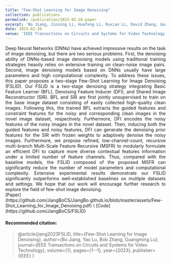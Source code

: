 ```yaml
---
title: "Few-Shot Learning for Image Denoising"
collection: publications
permalink: /publication/2023-02-26-paper
excerpt: 'Bo Jiang, Jinxing Li, Huafeng Li, Ruxian Li, David Zhang, Guangming Lu.'
date: 2023-02-26
venue: 'IEEE Transactions on Circuits and Systems for Video Technology'
---
```

<div style="text-align: justify;">
Deep Neural Networks (DNNs) have achieved impressive results on the task of image denoising, but there are two serious problems. First, the denoising ability of DNNs-based image denoising models using traditional training strategies heavily relies on extensive training on clean-noise image pairs. Second, image denoising models based on DNNs usually have large parameters and high computational complexity. To address these issues, this paper proposes a two-stage Few-Shot Learning for Image Denoising (FSLID). Our FSLID is a two-stage denoising strategy integrating Basic Feature Learner (BFL), Denoising Feature Inducer (DFI), and Shared Image Reconstructor (SIR). BFL and SIR are first jointly unsupervised to train on the base image dataset consisting of easily collected high-quality clean images. Following this, the trained BFL extracts the guided features and constraint features for the noisy and corresponding clean images in the novel image dataset, respectively. Furthermore, DFI encodes the noisy features of the noisy images in the novel dataset. Then, inducing both the guided features and noisy features, DFI can generate the denoising prior features for the SIR with frozen weights to adaptively denoise the noisy images. Furthermore, we propose refined, low-channel-count, recursive multi-branch Multi-Scale Feature Recursive (MSFR) to modularly formulate an efficient DFI to capture more diverse contextual features information under a limited number of feature channels. Thus, compared with the baseline models, the FSLID composed of the proposed MSFR can significantly reduce the number of model parameters and computational complexity. Extensive experimental results demonstrate our FSLID significantly outperforms well-established baselines on multiple datasets and settings. We hope that our work will encourage further research to explore the field of few-shot image denoising.
</div> [Paper](https://github.com/JiangBoCS/JiangBo.github.io/blob/master/assets/Few-Shot_Learning_for_Image_Denoising.pdf) \ [Code](https://github.com/JiangBoCS/FSLID)

#### Recommended citation: 
> @article{jiang2023FSLID,
>   title={Few-Shot Learning for Image Denoising},
>   author={Bo Jiang, Yao Lu, Bob Zhang, Guangming Lu},
>   journal={IEEE Transactions on Circuits and Systems for Video Technology},
>   volume={1},
>   pages={1--1},
>   year={2023},
>   publisher={IEEE}
> }
